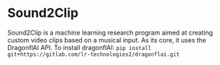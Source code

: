 # Sound2Clip
Sound2Clip is a machine learning research program aimed at creating custom video clips based on a musical input.
As its core, it uses the DragonflAI API.
To install dragonflAI:
`pip install git+https://gitlab.com/lr-technologies2/dragonflai.git`